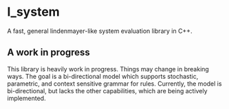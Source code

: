 # l_system
A fast, general lindenmayer-like system evaluation library in C++.
## A work in progress
This library is heavily work in progress. Things may change in breaking ways.
The goal is a bi-directional model which supports stochastic, parametric, and context sensitive grammar for rules.
Currently, the model is bi-directional, but lacks the other capabilities, which are being actively implemented.
